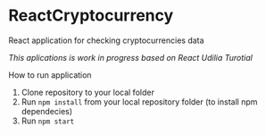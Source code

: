# ReactCryptocurrency
React application for checking cryptocurrencies data

_This aplications is work in progress based on React Udilia Turotial_

How to run application
1. Clone repository to your local folder
2. Run `npm install` from your local repository folder (to install npm dependecies)
3. Run `npm start`
